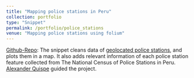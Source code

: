 ```yaml
---
title: "Mapping police stations in Peru"
collection: portfolio
type: "Snippet"
permalink: /portfolio/police_stations
venue: "Mapping police stations using folium"
---
```


[Github-Repo](https://github.com/ecirilomendoza/police_stations): The snippet cleans data of [geolocated police stations](https://www.datosabiertos.gob.pe/dataset/relaci%C3%B3n-de-comisar%C3%ADas-b%C3%A1sicas), and plots them in a map. It also adds relevant information of each police station feature collected from The National Census of Police Stations in Peru. [Alexander Quispe](https://alexanderquispe.github.io/) guided the project.